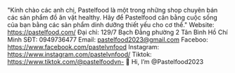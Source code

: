 "Kính chào các anh chị, Pastelfood là một trong những shop chuyên bán các sản phẩm đồ ăn vặt healthy. 
Hãy để Pastelfood cân bằng cuộc sống của bạn bằng các sản phẩm dinh dưỡng thiết yếu cho cơ thể."
Website: https://pastelfood.com/
Đại chỉ: 129/7 Bạch Đằng phường 2 Tân Bình Hồ Chí Minh
SĐT: 0949736477
Email: pastelfood2023@gmail.com
Faceboo: https://www.facebook.com/pastelvnfood
Instagram: https://www.instagram.com/pastelvnfood/
Tiktok: https://www.tiktok.com/@pastelfoodvn- 👋 Hi, I’m @Pastelfood2023


<!---
Pastelfood2023/Pastelfood2023 is a ✨ special ✨ repository because its `README.md` (this file) appears on your GitHub profile.
You can click the Preview link to take a look at your changes.
--->
